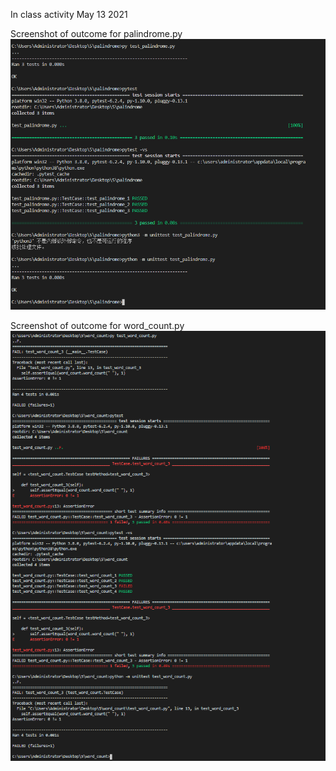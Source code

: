 In class activity May 13 2021

Screenshot of outcome for palindrome.py
![Image text](https://github.com/StrikeR2018/using-different-testingframework/blob/main/palindrome_/9033ca65a2d1a4be58284d5f7d380be.png)

Screenshot of outcome for word_count.py
![Image text](https://github.com/StrikeR2018/using-different-testingframework/blob/main/word_count/e4d8c3bf4000e9915cac431d7a54c78.png)
